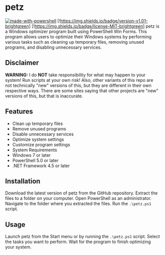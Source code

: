 # petz
[![made-with-powershell](https://img.shields.io/badge/PowerShell-1f425f?logo=Powershell)](https://microsoft.com/PowerShell)
[!https://img.shields.io/badge/version-v1.01-brightgreen]
[!https://img.shields.io/badge/license-MIT-brightgreen]
petz is a Windows optimizer program built using PowerShell Win Forms. This program allows users to optimize their Windows systems by performing various tasks such as cleaning up temporary files, removing unused programs, and disabling unnecessary services.
## Disclaimer

**WARNING:** I do **NOT** take responsibility for what may happen to your system! Run scripts at your own risk!
Also, other variants of this repo are not technically "new" versions of this, but they are different in their own respective ways. There are some sites saying that other projects are "new" versions of this, but that is inaccurate.
## Features
- Clean up temporary files
- Remove unused programs
- Disable unnecessary services
- Optimize system settings
- Customize program settings
- System Requirements
- Windows 7 or later
- PowerShell 5.0 or later
- .NET Framework 4.5 or later

## Installation
Download the latest version of petz from the GitHub repository.
Extract the files to a folder on your computer.
Open PowerShell as an administrator.
Navigate to the folder where you extracted the files.
Run the `.\petz.ps1` script.

## Usage
Launch petz from the Start menu or by running the `.\petz.ps1` script.
Select the tasks you want to perform.
Wait for the program to finish optimizing your system.


